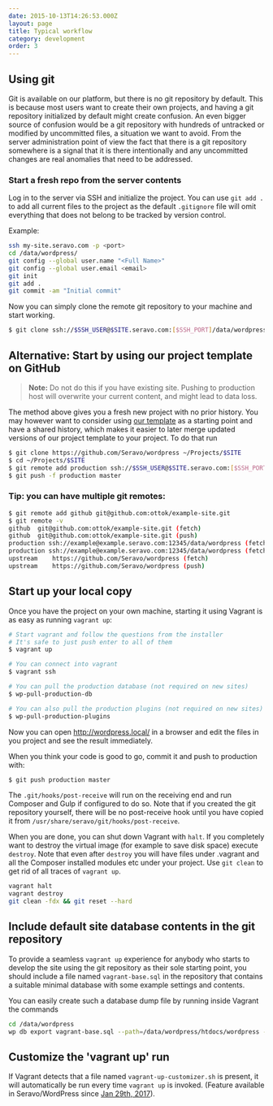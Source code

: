 ```yaml
---
date: 2015-10-13T14:26:53.000Z
layout: page
title: Typical workflow
category: development
order: 3
---
```


## Using git

Git is available on our platform, but there is no git repository by default. This is because most users want to create their own projects, and having a git repository initialized by default might create confusion. An even bigger source of confusion would be a git repository with hundreds of untracked or modified by uncommitted files, a situation we want to avoid. From the server administration point of view the fact that there is a git repository somewhere is a signal that it is there intentionally and any uncommitted changes are real anomalies that need to be addressed.

### Start a fresh repo from the server contents

Log in to the server via SSH and initialize the project. You can use `git add .` to add all current files to the project as the default `.gitignore` file will omit everything that does not belong to be tracked by version control.

Example:

```bash
ssh my-site.seravo.com -p <port>
cd /data/wordpress/
git config --global user.name "<Full Name>"
git config --global user.email <email>
git init
git add .
git commit -am "Initial commit"
```

Now you can simply clone the remote git repository to your machine and start working.

```bash
$ git clone ssh://$SSH_USER@$SITE.seravo.com:[$SSH_PORT]/data/wordpress ~/Projects/$SITE --origin production
```

## Alternative: Start by using our project template on GitHub
> **Note:** Do not do this if you have existing site. Pushing to production host will overwrite your current content, and might lead to data loss.

The method above gives you a fresh new project with no prior history. You may however want to consider using [our template](https://github.com/Seravo/wordpress) as a starting point and have a shared history, which makes it easier to later merge updated versions of our project template to your project. To do that run

```bash
$ git clone https://github.com/Seravo/wordpress ~/Projects/$SITE
$ cd ~/Projects/$SITE
$ git remote add production ssh://$SSH_USER@$SITE.seravo.com:[$SSH_PORT]/data/wordpress
$ git push -f production master
```

### Tip: you can have multiple git remotes:
```bash
$ git remote add github git@github.com:ottok/example-site.git
$ git remote -v
github	git@github.com:ottok/example-site.git (fetch)
github	git@github.com:ottok/example-site.git (push)
production ssh://example@example.seravo.com:12345/data/wordpress (fetch)
production ssh://example@example.seravo.com:12345/data/wordpress (fetch)
upstream	https://github.com/Seravo/wordpress (fetch)
upstream	https://github.com/Seravo/wordpress (push)
```

## Start up your local copy

Once you have the project on your own machine, starting it using Vagrant is as easy as running `vagrant up`:

```bash
# Start vagrant and follow the questions from the installer
# It's safe to just push enter to all of them
$ vagrant up

# You can connect into vagrant
$ vagrant ssh

# You can pull the production database (not required on new sites)
$ wp-pull-production-db

# You can also pull the production plugins (not required on new sites)
$ wp-pull-production-plugins
```

Now you can open http://wordpress.local/ in a browser and edit the files in you project and see the result immediately.


When you think your code is good to go, commit it and push to production with:

```bash
$ git push production master
```

The `.git/hooks/post-receive` will run on the receiving end and run Composer and Gulp if configured to do so. Note that if you created the git repository yourself, there will be no post-receive hook until you have copied it from `/usr/share/seravo/git/hooks/post-receive`.

When you are done, you can shut down Vagrant with `halt`. If you completely want to destroy the virtual image (for example to save disk space) execute `destroy`. Note that even after `destroy` you will have files under .vagrant and all the Composer installed modules etc under your project. Use `git clean` to get rid of all traces of `vagrant up`.

```bash
vagrant halt
vagrant destroy
git clean -fdx && git reset --hard
```

## Include default site database contents in the git repository

To provide a seamless `vagrant up` experience for anybody who starts to develop the site using the git repository as their sole starting point, you should include a file named `vagrant-base.sql` in the repository that contains a suitable minimal database with some example settings and contents.

You can easily create such a database dump file by running inside Vagrant the commands

```bash
cd /data/wordpress
wp db export vagrant-base.sql --path=/data/wordpress/htdocs/wordpress --skip-extended-insert --allow-root --single-transaction
```

## Customize the 'vagrant up' run

If Vagrant detects that a file named `vagrant-up-customizer.sh` is present, it will automatically be run every time `vagrant up` is invoked. (Feature available in Seravo/WordPress since [Jan 29th, 2017](https://github.com/Seravo/wordpress/commit/ae51719e146615e7fcbde6b69c8a1deeb386510e)).

